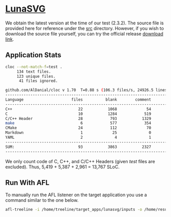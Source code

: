 # [LunaSVG](https://github.com/sammycage/lunasvg)

We obtain the latest version at the time of our test (2.3.2).
The source file is provided here for reference under the [src](./src) directory.
However, if you wish to download the source file yourself, you can try the official release 
[download link](https://github.com/sammycage/lunasvg/archive/refs/tags/v2.3.2.tar.gz).

## Application Stats

```bash
cloc --not-match-f=test .
     134 text files.
     123 unique files.                                          
      41 files ignored.

github.com/AlDanial/cloc v 1.70  T=0.88 s (106.3 files/s, 24926.5 lines/s)
-------------------------------------------------------------------------------
Language                     files          blank        comment           code
-------------------------------------------------------------------------------
C++                             22           1068             54           5419
C                               10           1284            519           5387
C/C++ Header                    28            793           1329           2961
make                             6            577            354           1041
CMake                           24            112             70            721
Markdown                         1             25              0             64
YAML                             2              4              1             30
-------------------------------------------------------------------------------
SUM:                            93           3863           2327          15623
-------------------------------------------------------------------------------
```

We only count code of C, C++, and C/C++ Headers (given *test* files are excluded).
Thus, 5,419 + 5,387 + 2,961 = 13,767 SLoC.

## Run With AFL

To manually run the AFL listener on the target application you use a command similar to the one below.

```bash
afl-treeline -i /home/treeline/target_apps/lunasvg/inputs -o /home/results/lunasvg-001 -p -N 60 -d svg2png @@
```
